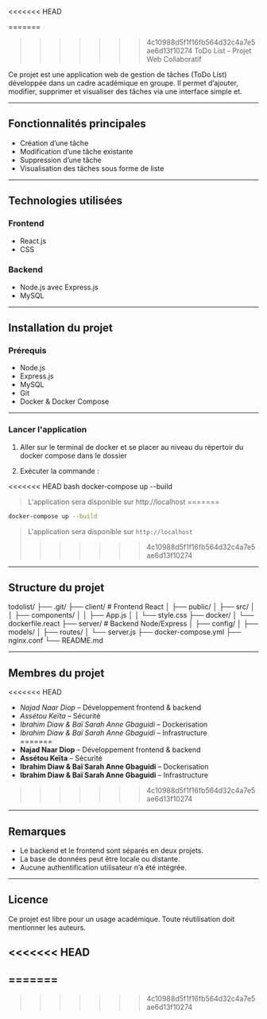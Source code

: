 <<<<<<< HEAD

=======
>>>>>>> 4c10988d5f1f16fb564d32c4a7e5ae6d13f10274
ToDo List - Projet Web Collaboratif

Ce projet est une application web de gestion de tâches (ToDo List) développée dans un cadre académique en groupe. Il permet d’ajouter, modifier, supprimer et visualiser des tâches via une interface simple et.

---------------------------------------

## Fonctionnalités principales

- Création d’une tâche 
- Modification d’une tâche existante  
- Suppression d’une tâche  
- Visualisation des tâches sous forme de liste  

--------------------------------------------------------------

## Technologies utilisées

### Frontend
- React.js  
- CSS 

### Backend
- Node.js avec Express.js  
- MySQL 

----------------------------------------------------------------

## Installation du projet

### Prérequis

- Node.js  
- Express.js
- MySQL 
- Git 
- Docker & Docker Compose  

-----------------------------------------------------------------------

###  Lancer l'application

1. Aller sur le terminal de docker et se placer au niveau du répertoir du docker compose dans le dossier

2. Exécuter la commande :

<<<<<<< HEAD
bash
docker-compose up --build


> L'application sera disponible sur http://localhost
=======
```bash
docker-compose up --build
```

> L'application sera disponible sur `http://localhost`
>>>>>>> 4c10988d5f1f16fb564d32c4a7e5ae6d13f10274

---------------------------------------------------------------------

## Structure du projet

todolist/
├── .git/
├── client/                # Frontend React
│   ├── public/
│   ├── src/
│   │   ├── components/
│   │   ├── App.js
│   │   └── style.css
├── docker/
│   └── dockerfile.react
├── server/                # Backend Node/Express
│   ├── config/
│   ├── models/
│   ├── routes/
│   └── server.js
├── docker-compose.yml
├── nginx.conf
└── README.md

----------------------------------------------------------------------

## Membres du projet

<<<<<<< HEAD
- *Najad Naar Diop* – Développement frontend & backend  
- *Assétou Keïta* – Sécurité  
- *Ibrahim Diaw & Baï Sarah Anne Gbaguidi* – Dockerisation  
- *Ibrahim Diaw & Baï Sarah Anne Gbaguidi* – Infrastructure  
=======
- **Najad Naar Diop** – Développement frontend & backend  
- **Assétou Keïta** – Sécurité  
- **Ibrahim Diaw & Baï Sarah Anne Gbaguidi** – Dockerisation  
- **Ibrahim Diaw & Baï Sarah Anne Gbaguidi** – Infrastructure  
>>>>>>> 4c10988d5f1f16fb564d32c4a7e5ae6d13f10274


----------------------------------------------------------------------

##  Remarques

- Le backend et le frontend sont séparés en deux projets.  
- La base de données peut être locale ou distante.  
- Aucune authentification utilisateur n’a été intégrée.  

-------------------------------------------------------------------

## Licence

Ce projet est libre pour un usage académique. Toute réutilisation doit mentionner les auteurs.

<<<<<<< HEAD
---------------------------------------------------------------------
=======
---------------------------------------------------------------------
>>>>>>> 4c10988d5f1f16fb564d32c4a7e5ae6d13f10274
